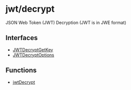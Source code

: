 # jwt/decrypt

JSON Web Token (JWT) Decryption (JWT is in JWE format)

## Interfaces

- [JWTDecryptGetKey](interfaces/JWTDecryptGetKey.md)
- [JWTDecryptOptions](interfaces/JWTDecryptOptions.md)

## Functions

- [jwtDecrypt](functions/jwtDecrypt.md)
